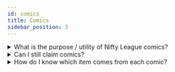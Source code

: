 ```yaml
---
id: comics
title: Comics
sidebar_position: 3
---
```


<details>
<summary>What is the purpose / utility of Nifty League comics?</summary>

Comics were free gifts to reward our early holders!

Each comic can be burned for in-game wearables or weapons. Note: each comic corresponds with a specific item, some more rare than others. A full set of comics, 1-6, can also be exchanged for a Citadel Key.

Read more about [Nifty League Comics](/docs/overview/nfts/comics).

</details>

<details>
<summary>Can I still claim comics?</summary>

No, all claims are now closed. Comics are available on secondary marketplaces such as [OpenSea](https://opensea.io/collection/nifty-league-comics)

The snapshot for Comics 5 and 6 was taken at [Ethereum Block 14115835](https://etherscan.io/block/14115835). Each DEGEN held at the snapshot received a comic 5 claim. Each tribe set, and meta background, received a comic 6 claim. Legendary DEGENs held at the snapshot received a claim for two comic 6s.

Comics 1-4 were airdropped as minting promotions immediately following the mint.

Read more about [Nifty League Comics](/docs/overview/nfts/comics).

</details>

<details>
<summary>How do I know which item comes from each comic?</summary>

Hints can be found in the comic art if you look closely!

**Comic 1**: Cape  
**Comic 2**: Halo  
**Comic 3**: Diamond Bat  
**Comic 4**: Bread Bat  
**Comic 5**: Purple Bat  
**Comic 6**: Companion

**Full Set 1-6** Citadel Key

</details>
